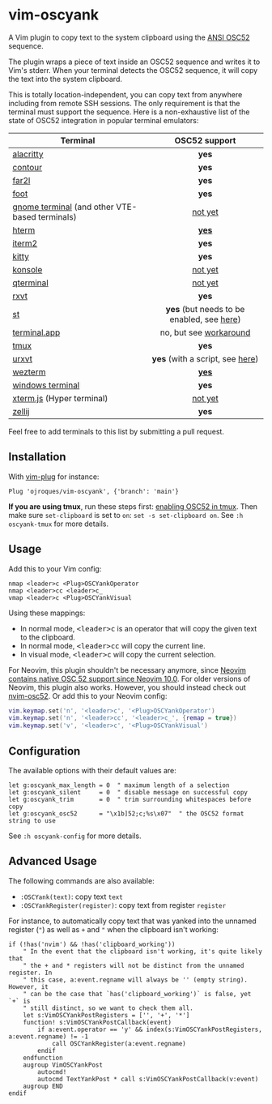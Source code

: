 # vim-oscyank

A Vim plugin to copy text to the system clipboard using the [ANSI
OSC52](https://invisible-island.net/xterm/ctlseqs/ctlseqs.html#h3-Operating-System-Commands)
sequence.

The plugin wraps a piece of text inside an OSC52 sequence and writes it to Vim's
stderr. When your terminal detects the OSC52 sequence, it will copy the text
into the system clipboard.

This is totally location-independent, you can copy text from anywhere including
from remote SSH sessions. The only requirement is that the terminal must support
the sequence. Here is a non-exhaustive list of the state of OSC52 integration in
popular terminal emulators:

| Terminal | OSC52 support |
|----------|:-------------:|
| [alacritty](https://github.com/alacritty/alacritty) | **yes** |
| [contour](https://github.com/contour-terminal/contour) | **yes** |
| [far2l](https://github.com/elfmz/far2l) | **yes** |
| [foot](https://codeberg.org/dnkl/foot) | **yes** |
| [gnome terminal](https://github.com/GNOME/gnome-terminal) (and other VTE-based terminals) | [not yet](https://gitlab.gnome.org/GNOME/vte/-/issues/2495) |
| [hterm](https://chromium.googlesource.com/apps/libapps/+/master/README.md) | [**yes**](https://chromium.googlesource.com/apps/libapps/+/master/nassh/doc/FAQ.md#Is-OSC-52-aka-clipboard-operations_supported) |
| [iterm2](https://iterm2.com/) | **yes** |
| [kitty](https://github.com/kovidgoyal/kitty) | **yes** |
| [konsole](https://konsole.kde.org/) | [not yet](https://bugs.kde.org/show_bug.cgi?id=372116) |
| [qterminal](https://github.com/lxqt/qterminal#readme) | [not yet](https://github.com/lxqt/qterminal/issues/839)
| [rxvt](http://rxvt.sourceforge.net/) | **yes** |
| [st](https://st.suckless.org/) | **yes** (but needs to be enabled, see [here](https://git.suckless.org/st/commit/a2a704492b9f4d2408d180f7aeeacf4c789a1d67.html)) |
| [terminal.app](https://en.wikipedia.org/wiki/Terminal_(macOS)) | no, but see [workaround](https://github.com/roy2220/osc52pty) |
| [tmux](https://github.com/tmux/tmux) | **yes** |
| [urxvt](http://software.schmorp.de/pkg/rxvt-unicode.html) | **yes** (with a script, see [here](https://github.com/ojroques/vim-oscyank/issues/4)) |
| [wezterm](https://github.com/wez/wezterm) | [**yes**](https://wezfurlong.org/wezterm/escape-sequences.html#operating-system-command-sequences) |
| [windows terminal](https://github.com/microsoft/terminal) | **yes** |
| [xterm.js](https://xtermjs.org/) (Hyper terminal) | [not yet](https://github.com/xtermjs/xterm.js/issues/3260) |
| [zellij](https://github.com/zellij-org/zellij/) | **yes** |

Feel free to add terminals to this list by submitting a pull request.

## Installation
With [vim-plug](https://github.com/junegunn/vim-plug) for instance:
```vim
Plug 'ojroques/vim-oscyank', {'branch': 'main'}
```

**If you are using tmux**, run these steps first: [enabling OSC52 in
tmux](https://github.com/tmux/tmux/wiki/Clipboard#quick-summary). Then make sure
`set-clipboard` is set to `on`: `set -s set-clipboard on`. See `:h oscyank-tmux`
for more details.

## Usage
Add this to your Vim config:
```vim
nmap <leader>c <Plug>OSCYankOperator
nmap <leader>cc <leader>c_
vmap <leader>c <Plug>OSCYankVisual
```

Using these mappings:
* In normal mode, <kbd>\<leader\>c</kbd> is an operator that will copy the given
  text to the clipboard.
* In normal mode, <kbd>\<leader\>cc</kbd> will copy the current line.
* In visual mode, <kbd>\<leader\>c</kbd> will copy the current selection.

For Neovim, this plugin shouldn't be necessary anymore, since [Neovim contains native OSC 52 support since Neovim 10.0](https://github.com/neovim/neovim/pull/25872).
For older versions of Neovim, this plugin also works. However, you should instead check out [nvim-osc52](https://github.com/ojroques/nvim-osc52). Or
add this to your Neovim config:
```lua
vim.keymap.set('n', '<leader>c', '<Plug>OSCYankOperator')
vim.keymap.set('n', '<leader>cc', '<leader>c_', {remap = true})
vim.keymap.set('v', '<leader>c', '<Plug>OSCYankVisual')
```

## Configuration
The available options with their default values are:
```vim
let g:oscyank_max_length = 0  " maximum length of a selection
let g:oscyank_silent     = 0  " disable message on successful copy
let g:oscyank_trim       = 0  " trim surrounding whitespaces before copy
let g:oscyank_osc52      = "\x1b]52;c;%s\x07"  " the OSC52 format string to use
```

See `:h oscyank-config` for more details.

## Advanced Usage
The following commands are also available:
* `:OSCYank(text)`: copy text `text`
* `:OSCYankRegister(register)`: copy text from register `register`

For instance, to automatically copy text that was yanked into the unnamed register (`"`)
as well as `+` and `"` when the clipboard isn't working:

```vim
if (!has('nvim') && !has('clipboard_working'))
    " In the event that the clipboard isn't working, it's quite likely that
    " the + and * registers will not be distinct from the unnamed register. In
    " this case, a:event.regname will always be '' (empty string). However, it
    " can be the case that `has('clipboard_working')` is false, yet `+` is
    " still distinct, so we want to check them all.
    let s:VimOSCYankPostRegisters = ['', '+', '*']
    function! s:VimOSCYankPostCallback(event)
        if a:event.operator == 'y' && index(s:VimOSCYankPostRegisters, a:event.regname) != -1
            call OSCYankRegister(a:event.regname)
        endif
    endfunction
    augroup VimOSCYankPost
        autocmd!
        autocmd TextYankPost * call s:VimOSCYankPostCallback(v:event)
    augroup END
endif
```
